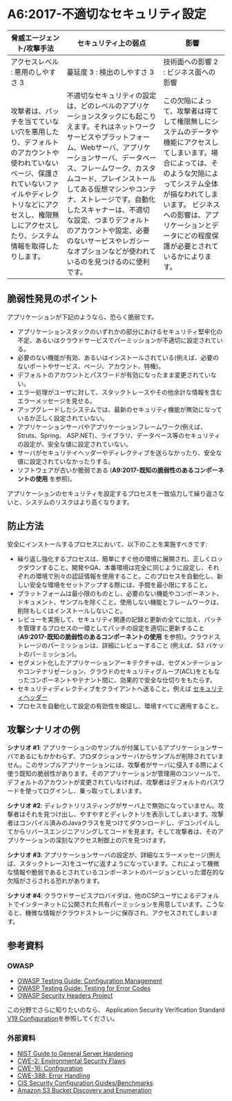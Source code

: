 # A6:2017-不適切なセキュリティ設定

| 脅威エージェント/攻撃手法 | セキュリティ上の弱点           | 影響               |
| -- | -- | -- |
| アクセスレベル : 悪用のしやすさ 3 | 蔓延度 3 : 検出のしやすさ 3 | 技術面への影響 2 : ビジネス面への影響 |
| 攻撃者は、パッチを当てていない穴を悪用したり、デフォルトのアカウントや使われていないページ、保護されていないファイルやディレクトリなどにアクセスし、権限無しにアクセスしたり、システム情報を取得したりします。| 不適切なセキュリティの設定は、どのレベルのアプリケーションスタックにも起こりえます。それはネットワークサービスやプラットフォーム、Webサーバ、アプリケーションサーバ、データベース、フレームワーク、カスタムコード、プレインストールしてある仮想マシンやコンテナ、ストレージです。自動化したスキャナーは、不適切な設定、つまりデフォルトのアカウントや設定、必要のないサービスやレガシーなオプションなどが使われているのを見つけるのに便利です。 | この欠陥によって、攻撃者は得てして権限無しにシステムのデータや機能にアクセスしてしまいます。場合によっては、そのような欠陥によってシステム全体が損なわれてしまいます。 ビジネスへの影響は、アプリケーションとデータにどの程度保護が必要とされているかによります。 |

## 脆弱性発見のポイント

アプリケーションが下記のようなら、恐らく脆弱です。

- アプリケーションスタックのいずれかの部分におけるセキュリティ堅牢化の不足、あるいはクラウドサービスでパーミッションが不適切に設定されている。
- 必要のない機能が有効、あるいはインストールされている(例えば、必要のないポートやサービス、ページ、アカウント、特権)。
- デフォルトのアカウントとパスワードが有効になったまま変更されていない。
- エラー処理がユーザに対して、スタックトレースやその他余計な情報を含むエラーメッセージを見せる。
- アップグレードしたシステムでは、最新のセキュリティ機能が無効になっているか正しく設定されていない。
- アプリケーションサーバやアプリケーションフレームワーク(例えば、Struts、Spring、 ASP.NET)、ライブラリ、データベース等のセキュリティの設定が、安全な値に設定されていない。
- サーバがセキュリテイヘッダーやディレクティブを送らなかったり、安全な値に設定されていなかったりする。
- ソフトウェアが古いか脆弱である (**A9:2017-既知の脆弱性のあるコンポーネントの使用** を参照)。

アプリケーションのセキュリティを設定するプロセスを一致協力して繰り返さないと、システムのリスクはより高くなります。

## 防止方法

安全にインストールするプロセスにおいて、以下のことを実施すべきです:

- 繰り返し強化するプロセスは、簡単にすぐ他の環境に展開され、正しくロックダウンすること。開発やQA、本番環境は完全に同じように設定し、それぞれの環境で別々の認証情報を使用すること。このプロセスを自動化し、新しい安全な環境をセットアップする際には、手間を最小限にすること。
- プラットフォームは最小限のものとし、必要のない機能やコンポーネント、ドキュメント、サンプルを除くこと。使用しない機能とフレームワークは、削除もしくはインストールしないこと。
- レビューを実施して、セキュリティ関連の記録と更新の全てに加え、パッチを管理するプロセスの一環としてパッチの設定を適切に更新すること(**A9:2017-既知の脆弱性のあるコンポーネントの使用** を参照)。クラウドストレージのパーミッションは、詳細にレビューすること (例えば、S3 バケットのパーミッション)。
- セグメント化したアプリケーションアーキテクチャは、セグメンテーションやコンテナリゼーション、クラウドのセキュリティグループ(ACL)をともなったコンポーネントやテナント間に、効果的で安全な仕切りをもたらす。
- セキュリティディレクティブをクライアントへ送ること。例えば [セキュリティヘッダー](https://owasp.org/www-project-secure-headers/)
- プロセスを自動化して設定の有効性を検証し、環境すべてに適用すること。

## 攻撃シナリオの例

**シナリオ #1**: アプリケーションのサンプルが付属しているアプリケーションサーバであるにもかかわらず、プロダクションサーバからサンプルが削除されていません。このサンプルアプリケーションには、攻撃者がサーバに侵入する際によく使う既知の脆弱性があります。そのアプリケーションが管理用のコンソールで、デフォルトのアカウントが変更されていなければ、攻撃者はデフォルトのパスワードを使ってログインし、乗っ取ってしまいます。

**シナリオ #2**: ディレクトリリスティングがサーバ上で無効になっていません。攻撃者はそれを見つけ出し、やすやすとディレクトリを表示してしまいます。攻撃者はコンパイル済みのJavaクラスを見つけてダウンロードし、デコンパイルしてからリバースエンジニアリングしてコードを見ます。そして攻撃者は、そのアプリケーションの深刻なアクセス制御上の穴を見つけます。

**シナリオ #3**: アプリケーションサーバの設定が、詳細なエラーメッセージ(例えば、スタックトレース)をユーザに返すようになっています。これによって機微な情報や脆弱であるとされているコンポーネントのバージョンといった潜在的な欠陥がさらされる恐れがあります。

**シナリオ #4**: クラウドサービスプロバイダは、他のCSPユーザによるデフォルトでインターネットに公開された共有パーミッションを用意しています。こうなると、機微な情報がクラウドストレージに保存され、アクセスされてしまいます。

## 参考資料

### OWASP

- [OWASP Testing Guide: Configuration Management](https://owasp.org/www-project-web-security-testing-guide/latest/4-Web_Application_Security_Testing/02-Configuration_and_Deployment_Management_Testing/README)
- [OWASP Testing Guide: Testing for Error Codes](https://owasp.org/www-project-web-security-testing-guide/latest/4-Web_Application_Security_Testing/08-Testing_for_Error_Handling/README)
- [OWASP Security Headers Project](https://owasp.org/www-project-secure-headers/)

この分野でさらに知りたいのなら、 Application Security Verification Standard [V19 Configuration](https://github.com/OWASP/ASVS/blob/v4.0.2/4.0/en/0x22-V14-Config.md)を参照してください。

### 外部資料

- [NIST Guide to General Server Hardening](https://csrc.nist.gov/publications/detail/sp/800-123/final)
- [CWE-2: Environmental Security Flaws](https://cwe.mitre.org/data/definitions/2.html)
- [CWE-16: Configuration](https://cwe.mitre.org/data/definitions/16.html)
- [CWE-388: Error Handling](https://cwe.mitre.org/data/definitions/388.html)
- [CIS Security Configuration Guides/Benchmarks](https://www.cisecurity.org/cis-benchmarks/)
- [Amazon S3 Bucket Discovery and Enumeration](https://blog.websecurify.com/2017/10/aws-s3-bucket-discovery.html)
